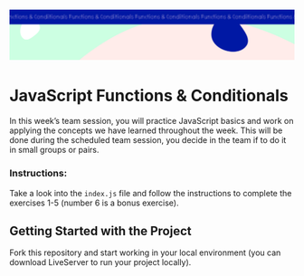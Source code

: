 <h1 align="center">
  <a href="">
    <img src="src/assets/week_2.svg" alt="Boiler Plate">
  </a>
</h1>

# JavaScript Functions & Conditionals

In this week’s team session, you will practice JavaScript basics and work on applying the concepts we have learned throughout the week. This will be done during the scheduled team session, you decide in the team if to do it in small groups or pairs.

### Instructions:

Take a look into the `index.js` file and follow the instructions to complete the exercises 1-5 (number 6 is a bonus exercise).

## Getting Started with the Project

Fork this repository and start working in your local environment (you can download LiveServer to run your project locally).
